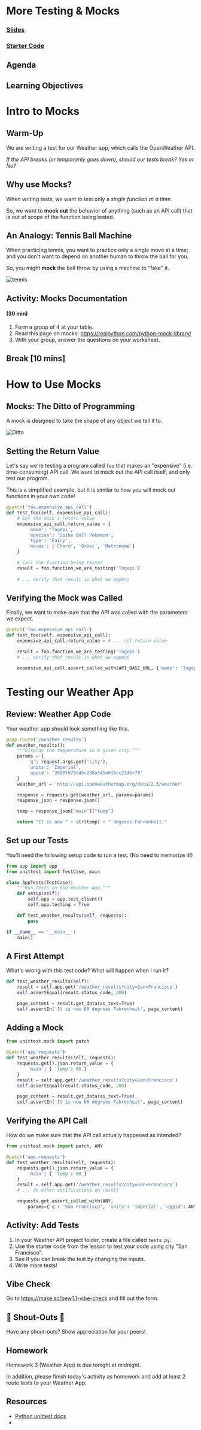 <!-- .slide: data-background="./../Images/header.svg" data-background-repeat="none" data-background-size="40% 40%" data-background-position="center 10%" class="header" -->
# More Testing & Mocks

### [Slides](https://make-school-courses.github.io/BEW-1.1-RESTful-and-Resourceful-MVC-Architecture/Slides/07-More-Testing/README)
### [Starter Code](https://github.com/Make-School-Labs/Flask-Testing-Starter)

<!-- > -->

## Agenda

<!-- > -->

## Learning Objectives

<!-- > -->

# Intro to Mocks

<!-- v -->

## Warm-Up

We are writing a test for our Weather app, which calls the OpenWeather API.

*If the API breaks (or temporarily goes down), should our tests break? Yes or No?*

<!-- v -->

## Why use Mocks?

When writing tests, we want to test only a *single function at a time*.

So, we want to **mock out** the behavior of anything (such as an API call) that is out of scope of the function being tested.

<!-- v -->

## An Analogy: Tennis Ball Machine

When practicing tennis, you want to practice only a single move at a time; and you don't want to depend on another human to throw the ball for you.

So, you might **mock** the ball throw by using a machine to "fake" it.

![tennis](assets/tennis-ball-machine.gif)

<!-- v -->

## Activity: Mocks Documentation

#### (30 min)

1. Form a group of 4 at your table.
1. Read this page on mocks: https://realpython.com/python-mock-library/
1. With your group, answer the questions on your worksheet.

<!-- > -->

## Break [10 mins]
<!-- .slide: data-background="#087CB8" -->

<!-- > -->

# How to Use Mocks

<!-- v -->

## Mocks: The Ditto of Programming

A mock is designed to take the shape of any object we tell it to.

![Ditto](assets/ditto.gif)

<!-- v -->

## Setting the Return Value

Let's say we're testing a program called `foo` that makes an "expensive" (i.e. time-consuming) API call. We want to mock out the API call itself, and only test our program.

<aside class="notes">
This is a simplified example, but it is similar to how you will mock out functions in your own code!
</aside>

```py
@patch('foo.expensive_api_call')
def test_foo(self, expensive_api_call):
    # Set the mock's return value
    expensive_api_call.return_value = {
        'name': 'Togepi',
        'species': 'Spike Ball Pokemon',
        'type': 'Fairy',
        'moves': ['Charm', 'Growl', 'Metronome']
    }

    # Call the function being tested
    result = foo.function_we_are_testing('Togepi')
    
    # ... verify that result is what we expect
```

<!-- v -->

## Verifying the Mock was Called

Finally, we want to make sure that the API was called with the parameters we expect.

```py
@patch('foo.expensive_api_call')
def test_foo(self, expensive_api_call):
    expensive_api_call.return_value = # ... set return value

    result = foo.function_we_are_testing('Togepi')
    # ... verify that result is what we expect

    expensive_api_call.assert_called_with(API_BASE_URL, {'name': 'Togepi'})
```

<!-- > -->

# Testing our Weather App

<!-- v -->

## Review: Weather App Code

Your weather app should look something like this.

```py
@app.route('/weather_results')
def weather_results():
    """Display the temperature in a given city."""
    params = {
        'q': request.args.get('city'),
        'units': 'Imperial',
        'appid': '2608f679d45c238a545e6f6cc2246c79'
    }
    weather_url = 'http://api.openweathermap.org/data/2.5/weather'

    response = requests.get(weather_url, params=params)
    response_json = response.json()

    temp = response_json["main"]["temp"]

    return "It is now " + str(temp) + " degrees Fahrenheit."
```

<!-- v -->

## Set up our Tests

You'll need the following setup code to run a test. (No need to memorize it!)

```py
from app import app
from unittest import TestCase, main

class AppTests(TestCase): 
    """Run tests on the Weather App."""
    def setUp(self):
        self.app = app.test_client()
        self.app.testing = True 

    def test_weather_results(self, requests):
        pass

if __name__ == '__main__':
    main()
```

<!-- v -->

## A First Attempt

What's wrong with this test code? What will happen when I run it?

```py
def test_weather_results(self):
    result = self.app.get('/weather_results?city=San+Francisco')
    self.assertEqual(result.status_code, 200)

    page_content = result.get_data(as_text=True)
    self.assertIn('It is now 60 degrees Fahrenheit', page_content)
```

<!-- v -->

## Adding a Mock

```py
from unittest.mock import patch

@patch('app.requests')
def test_weather_results(self, requests):
    requests.get().json.return_value = {
        'main': { 'temp': 60 }
    }
    result = self.app.get('/weather_results?city=San+Francisco')
    self.assertEqual(result.status_code, 200)

    page_content = result.get_data(as_text=True)
    self.assertIn('It is now 60 degrees Fahrenheit', page_content)
```

<!-- v -->

## Verifying the API Call

How do we make sure that the API call actually happened as intended?

```py
from unittest.mock import patch, ANY

@patch('app.requests')
def test_weather_results(self, requests):
    requests.get().json.return_value = {
        'main': { 'temp': 60 }
    }
    result = self.app.get('/weather_results?city=San+Francisco')
    # ... do other verifications on result

    requests.get.assert_called_with(ANY, 
        params={'q': 'San Francisco', 'units': 'Imperial', 'appid': ANY})
```

<!-- v -->

## Activity: Add Tests

1. In your Weather API project folder, create a file called `tests.py`.
1. Use the starter code from the lesson to test your code using city "San Francisco".
1. See if you can break the test by changing the inputs.
1. Write more tests!

<!-- > -->

## Vibe Check

Go to https://make.sc/bew1.1-vibe-check and fill out the form.

<!-- v -->

## 🎉 Shout-Outs 🎊

Have any shout-outs? Show appreciation for your peers!

<!-- > -->

<!-- .slide: data-background="#0D4062" -->
## Homework

Homework 3 (Weather App) is due tonight at midnight.

In addition, please finish today's activity as homework and add at least 2 route tests to your Weather App.

<!-- > -->

## Resources
- [Python unittest docs](https://docs.python.org/3/library/unittest.html)
- 
